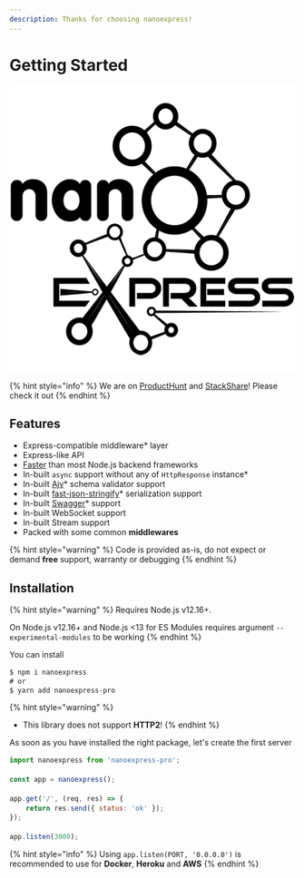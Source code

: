 ```yaml
---
description: Thanks for choosing nanoexpress!
---
```


# Getting Started

![Nano-framework for Node.js powered](.gitbook/assets/png-512-black.png)

{% hint style="info" %}
We are on [ProductHunt](https://www.producthunt.com/posts/nanoexpress) and [StackShare](https://stackshare.io/companies/nanoexpress)! Please check it out
{% endhint %}

## Features

* Express-compatible middleware\* layer
* Express-like API
* [Faster](https://github.com/the-benchmarker/web-frameworks#results) than most Node.js backend frameworks
* In-built `async` support without any of `HttpResponse` instance\*
* In-built [Ajv](https://ajv.js.org)\* schema validator support
* In-built [fast-json-stringify](https://github.com/fastify/fast-json-stringify)\* serialization support
* In-built [Swagger](https://swagger.io)\* support
* In-built WebSocket support
* In-built Stream support
* Packed with some common **middlewares**

{% hint style="warning" %}
Code is provided as-is, do not expect or demand **free** support, warranty or debugging
{% endhint %}

## Installation

{% hint style="warning" %}
Requires Node.js v12.16+.

On Node.js v12.16+ and Node.js &lt;13 for ES Modules requires argument `--experimental-modules` to be working
{% endhint %}

You can install 

```text
$ npm i nanoexpress
# or
$ yarn add nanoexpress-pro
```

{% hint style="warning" %}
* This library does not support **HTTP2**!
{% endhint %}

As soon as you have installed the right package, let's create the first server

```javascript
import nanoexpress from 'nanoexpress-pro';

const app = nanoexpress();

app.get('/', (req, res) => {
    return res.send({ status: 'ok' });
});

app.listen(3000);
```

{% hint style="info" %}
Using `app.listen(PORT, '0.0.0.0')` is recommended to use for **Docker**, **Heroku** and **AWS**
{% endhint %}

